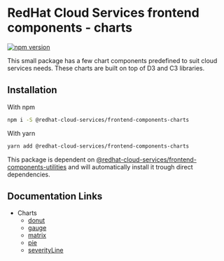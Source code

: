 # RedHat Cloud Services frontend components - charts
[![npm version](https://badge.fury.io/js/%40redhat-cloud-services%2Ffrontend-components-charts.svg)](https://badge.fury.io/js/%40redhat-cloud-services%2Ffrontend-components-charts)

This small package has a few chart components predefined to suit cloud services needs. These charts are built on top of D3 and C3 libraries.

## Installation
With npm 
```bash
npm i -S @redhat-cloud-services/frontend-components-charts
```

With yarn
```bash
yarn add @redhat-cloud-services/frontend-components-charts
```

This package is dependent on [@redhat-cloud-services/frontend-components-utilities](https://www.npmjs.com/package/@redhat-cloud-services/frontend-components-utilities) and will automatically install it trough direct dependencies.


## Documentation Links

* Charts
  * [donut](doc/donut.md)
  * [gauge](doc/gauge.md)
  * [matrix](doc/matrix.md)
  * [pie](doc/pie.md)
  * [severityLine](doc/severityLine.md)
